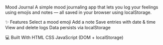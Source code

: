 Mood Journal
A simple mood journaling app that lets you log your feelings using emojis and notes — all saved in your browser using localStorage.

✨ Features
Select a mood emoji
Add a note
Save entries with date & time
View and delete logs
Data persists via localStorage

💻 Built With
HTML
CSS
JavaScript (DOM + localStorage)
